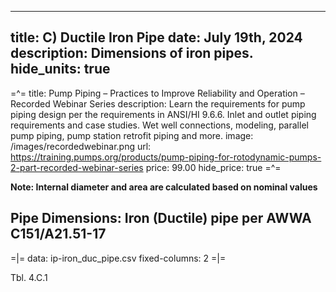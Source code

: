 -----
title: C) Ductile Iron Pipe
date: July 19th, 2024
description: Dimensions of iron pipes.
hide_units: true
-----

=^=
title: Pump Piping – Practices to Improve Reliability and Operation – Recorded Webinar Series 
description: Learn the requirements for pump piping design per the requirements in ANSI/HI 9.6.6.  Inlet and outlet piping requirements and case studies. Wet well connections, modeling, parallel pump piping, pump station retrofit piping and more. 
image: /images/recordedwebinar.png
url: https://training.pumps.org/products/pump-piping-for-rotodynamic-pumps-2-part-recorded-webinar-series 
price: 99.00
hide_price: true
=^=

**Note: Internal diameter and area are calculated based on nominal values**

## Pipe Dimensions: Iron (Ductile) pipe per AWWA C151/A21.51-17

=|=
data: ip-iron_duc_pipe.csv
fixed-columns: 2
=|=
<div class="table-label">Tbl. 4.C.1</div>

